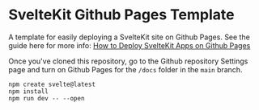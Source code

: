 # SvelteKit Github Pages Template

A template for easily deploying a SvelteKit site on Github Pages. See the guide here for more info: [How to Deploy SvelteKit Apps on Github Pages](https://sveltesaas.com/articles/sveltekit-github-pages-guide)

Once you've cloned this repository, go to the Github repository Settings page and turn on Github Pages for the `/docs` folder in the `main` branch.

```
npm create svelte@latest
npm install
npm run dev -- --open
```

